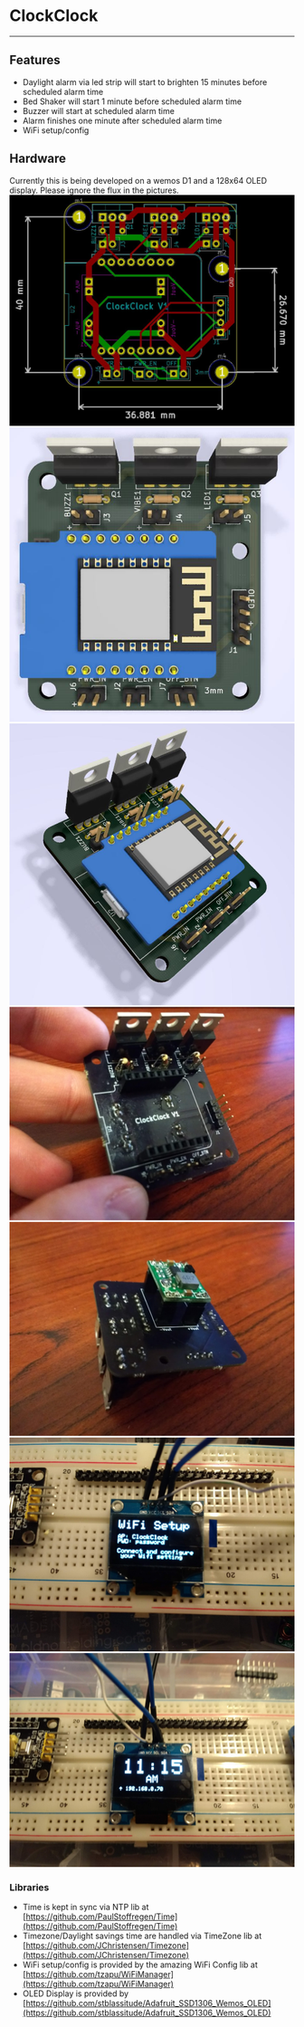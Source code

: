 # ClockClock
---
## Features
* Daylight alarm via led strip will start to brighten 15 minutes before scheduled alarm time
* Bed Shaker will start 1 minute before scheduled alarm time
* Buzzer will start at scheduled alarm time
* Alarm finishes one minute after scheduled alarm time
* WiFi setup/config
## Hardware
Currently this is being developed on a wemos D1 and a 128x64 OLED display. Please ignore the flux in the pictures.
![PCB](/meta/pcb.jpg)
![3dtop](/meta/3d_top.jpg)
![32angle](/meta/3d_angle.jpg)
![board_side_1](/meta/board_soldered_1.jpg)
![board_side_2](/meta/board_soldered_2.jpg)
![oled_setup](/meta/oled_setup.jpg)
![oled_time](/meta/oled_time.jpg)
### Libraries
* Time is kept in sync via NTP lib at [https://github.com/PaulStoffregen/Time](https://github.com/PaulStoffregen/Time)
* Timezone/Daylight savings time are handled via TimeZone lib at [https://github.com/JChristensen/Timezone](https://github.com/JChristensen/Timezone)
* WiFi setup/config is provided by the amazing WiFi Config lib at [https://github.com/tzapu/WiFiManager](https://github.com/tzapu/WiFiManager)
* OLED Display is provided by [https://github.com/stblassitude/Adafruit_SSD1306_Wemos_OLED](https://github.com/stblassitude/Adafruit_SSD1306_Wemos_OLED)